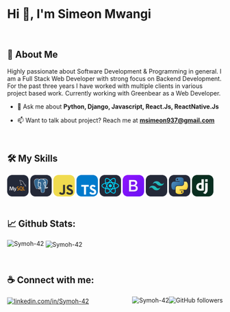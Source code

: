 <h1 align="left">Hi 👋, I'm Simeon Mwangi</h1>

<br>

<h2>🚀 About Me</h2>
<p align="left">Highly passionate about Software Development & Programming in general. I am a Full Stack Web Developer with strong focus on Backend Development. For the past three years I have worked with multiple clients in various project based work. Currently working with Greenbear as a Web Developer.</p>


- 💬 Ask me about **Python, Django, Javascript, React.Js, ReactNative.Js**

- 📫 Want to talk about project? Reach me at **msimeon937@gmail.com**

<br>

<h2 align="left">🛠️ My Skills</h2>
<a href="https://www.mysql.com/" target="_blank"><img width="50" src="https://github.com/tandpfun/skill-icons/blob/main/icons/MySQL-Dark.svg" alt="Mysql"></a>
<a href="https://www.postgresql.org/" target="_blank"><img width="50" src="https://github.com/tandpfun/skill-icons/blob/main/icons/PostgreSQL-Dark.svg" alt="Postgre"></a>
<a href="https://developer.mozilla.org/en-US/docs/Web/JavaScript" target="_blank"><img width="50" src="https://github.com/tandpfun/skill-icons/blob/main/icons/JavaScript.svg" alt="Javascript"></a>
<a href="https://www.typescriptlang.org/" target="_blank"><img width="50" src="https://github.com/tandpfun/skill-icons/blob/main/icons/TypeScript.svg" alt="TypeScript.js"></a>
<a href="https://react.dev/" target="_blank"><img width="50" src="https://github.com/tandpfun/skill-icons/blob/main/icons/React-Dark.svg" alt="React.js"></a>
<a href="https://getbootstrap.com/" target="_blank"><img width="50" src="https://github.com/tandpfun/skill-icons/blob/main/icons/Bootstrap.svg" alt="Bootstrap"></a>
<a href="https://tailwindcss.com/" target="_blank"><img width="50" src="https://github.com/tandpfun/skill-icons/blob/main/icons/TailwindCSS-Dark.svg" alt="TailwindCSS"></a>
<a href="https://www.python.org/" target="_blank"><img width="50" src="https://github.com/tandpfun/skill-icons/blob/main/icons/Python-Dark.svg" alt="Python"></a>
<a href="https://www.djangoproject.com/" target="_blank"><img width="50" src="https://github.com/tandpfun/skill-icons/blob/main/icons/Django.svg" alt="Django"></a>

<br>
<br>

<h2 align="left">📈 Github Stats:</h3>
<p>
   <img align="left" src="https://github-readme-stats.vercel.app/api/top-langs?username=Symoh-42&show_icons=true&locale=en&layout=compact" alt="Symoh-42" />
</p>
<p>
   &nbsp;<img align="center" src="https://github-readme-stats.vercel.app/api?username=Symoh-42&show_icons=true&locale=en" alt="Symoh-42" />
</p>

<br>

<h2 align="left">☕ Connect with me:</h2>
<div id="badges">
   <a align="left" href="https://linkedin.com/in/linkedin.com/in/Symoh-42" target="blank">
      <img align="center" src="https://raw.githubusercontent.com/rahuldkjain/github-profile-readme-generator/master/src/images/icons/Social/linked-in-alt.svg" alt="linkedin.com/in/Symoh-42" height="30" width="40" />
<!--    </a>
   <a align="left" href="https://fb.com/https://www.facebook.com/fahim.anzam.dip" target="blank">
      <img align="center" src="https://raw.githubusercontent.com/rahuldkjain/github-profile-readme-generator/master/src/images/icons/Social/facebook.svg" alt="https://www.facebook.com/fahim.anzam.dip" height="30" width="40" />
   </a> -->
   <img align="right" alt="GitHub followers" src="https://img.shields.io/github/followers/Symoh-42">
   <img align="right" src="https://komarev.com/ghpvc/?username=Symoh-42&label=Profile%20views&color=0e75b6&style=flat" alt="Symoh-42" />
</div>


